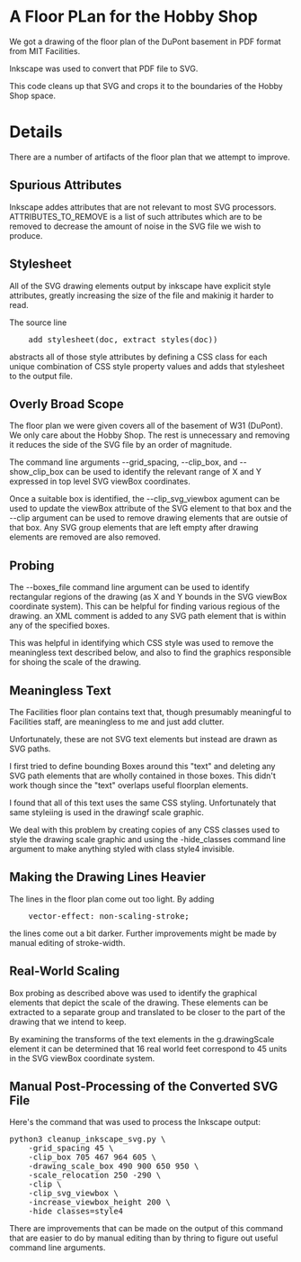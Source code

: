 # A Floor PLan for the Hobby Shop

We got a drawing of the floor plan of the DuPont basement in PDF
format from MIT Facilities.

Inkscape was used to convert that PDF file to SVG.

This code cleans up that SVG and crops it to the boundaries of the
Hobby Shop space.


# Details

There are a number of artifacts of the floor plan that we attempt to
improve.


## Spurious Attributes

Inkscape addes attributes that are not relevant to most SVG
processors.  ATTRIBUTES_TO_REMOVE is a list of such attributes which
are to be removed to decrease the amount of noise in the SVG file we
wish to produce.


## Stylesheet

All of the SVG drawing elements output by inkscape have explicit style
attributes, greatly increasing the size of the file and makinig it
harder to read.

The source line

<pre>
    add_stylesheet(doc, extract_styles(doc))
</pre>

abstracts all of those style attributes by defining a CSS class for
each unique combination of CSS style property values and adds that
stylesheet to the output file.


## Overly Broad Scope

The floor plan we were given covers all of the basement of W31
(DuPont).  We only care about the Hobby Shop.  The rest is unnecessary
and removing it reduces the side of the SVG file by an order of
magnitude.

The command line arguments --grid_spacing, --clip_box, and
--show_clip_box can be used to identify the relevant range of X and Y
expressed in top level SVG viewBox coordinates.

Once a suitable box is identified, the --clip_svg_viewbox agument can
be used to update the viewBox attribute of the SVG element to that box
and the --clip argument can be used to remove drawing elements that
are outsie of that box.  Any SVG group elements that are left empty
after drawing elements are removed are also removed.


## Probing

The --boxes_file command line argument can be used to identify
rectangular regions of the drawing (as X and Y bounds in the SVG
viewBox coordinate system).  This can be helpful for finding various
regious of the drawing.  an XML comment is added to any SVG path
element that is within any of the specified boxes.

This was helpful in identifying which CSS style was used to remove the
meaningless text described below, and also to find the graphics
responsible for shoing the scale of the drawing.


## Meaningless Text

The Facilities floor plan contains text that, though presumably
meaningful to Facilities staff, are meaningless to me and just add
clutter.

Unfortunately, these are not SVG text elements but instead are drawn
as SVG paths.

I first tried to define bounding Boxes around this "text" and deleting
any SVG path elements that are wholly contained in those boxes.  This
didn't work though since the "text" overlaps useful floorplan
elements.

I found that all of this text uses the same CSS styling.
Unfortunately that same styleiing is used in the drawingf scale
graphic.

We deal with this problem by creating copies of any CSS classes used
to style the drawing scale graphic and using the -hide_classes command
line argument to make anything styled with class style4 invisible.


## Making the Drawing Lines Heavier

The lines in the floor plan come out too light.  By adding

<pre>
    vector-effect: non-scaling-stroke;
</pre>

the lines come out a bit darker.  Further improvements might be made
by manual editing of stroke-width.


## Real-World Scaling

Box probing as described above was used to identify the graphical
elements that depict the scale of the drawing.  These elements can be
extracted to a separate group and translated to be closer to the part
of the drawing that we intend to keep.

By examining the transforms of the text elements in the g.drawingScale
element it can be determined that 16 real world feet correspond to 45
units in the SVG viewBox coordinate system.


## Manual Post-Processing of the Converted SVG File

Here's the command that was used to process the Inkscape output:

<pre>
python3 cleanup_inkscape_svg.py \
    -grid_spacing 45 \
    -clip_box 705 467 964 605 \
    -drawing_scale_box 490 900 650 950 \
    -scale_relocation 250 -290 \
    -clip \
    -clip_svg_viewbox \
    -increase_viewbox_height 200 \
    -hide_classes=style4
</pre>

There are improvements that can be made on the output of this command
that are easier to do by manual editing than by thring to figure out
useful command line arguments.





